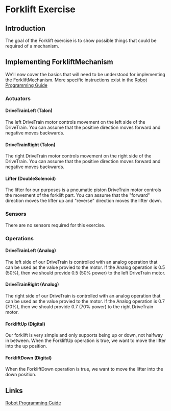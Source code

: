 # Forklift Exercise

## Introduction
The goal of the Forklift exercise is to show possible things that could be required of a mechanism.

## Implementing ForkliftMechanism
We'll now cover the basics that will need to be understood for implementing the ForkliftMechanism.  More specific instructions exist in the [Robot Programming Guide](#/Robot%20Programming%20Guide.md)

### Actuators
#### DriveTrainLeft (Talon)
The left DriveTrain motor controls movement on the left side of the DriveTrain.  You can assume that the positive direction moves forward and negative moves backwards.

#### DriveTrainRight (Talon)
The right DriveTrain motor controls movement on the right side of the DriveTrain.  You can assume that the positive direction moves forward and negative moves backwards.

#### Lifter (DoubleSolenoid)
The lifter for our purposes is a pneumatic piston DriveTrain motor controls the movement of the forklift part.  You can assume that the "forward" direction moves the lifter up and "reverse" direction moves the lifter down.

### Sensors
There are no sensors required for this exercise.

### Operations
#### DriveTrainLeft (Analog)
The left side of our DriveTrain is controlled with an analog operation that can be used as the value provied to the motor.  If the Analog operation is 0.5 (50%), then we should provide 0.5 (50% power) to the left DriveTrain motor.

#### DriveTrainRight (Analog)
The right side of our DriveTrain is controlled with an analog operation that can be used as the value provied to the motor.  If the Analog operation is 0.7 (70%), then we should provide 0.7 (70% power) to the right DriveTrain motor.

#### ForkliftUp (Digital)
Our forklift is very simple and only supports being up or down, not halfway in between.  When the ForkliftUp operation is true, we want to move the lifter into the up position.

#### ForkliftDown (Digital)
When the ForkliftDown operation is true, we want to move the lifter into the down position.

## Links
[Robot Programming Guide](/Robot%20Programming%20Guide.md)
